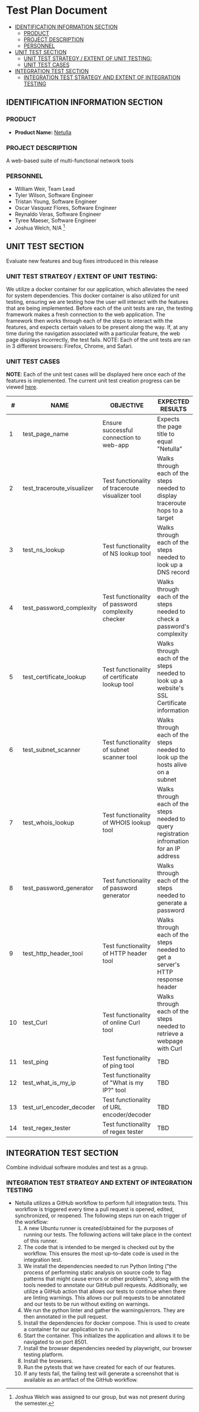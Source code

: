# Test Plan Document

-   [IDENTIFICATION INFORMATION SECTION](#identification-information-section)
    -   [PRODUCT](#product)
    -   [PROJECT DESCRIPTION](#project-description)
    -   [PERSONNEL](#personnel)
-   [UNIT TEST SECTION](#unit-test-section)
    -   [UNIT TEST STRATEGY / EXTENT OF UNIT TESTING:](#unit-test-strategy--extent-of-unit-testing)
    -   [UNIT TEST CASES](#unit-test-cases)
-   [INTEGRATION TEST SECTION](#integration-test-section)
    -   [INTEGRATION TEST STRATEGY AND EXTENT OF INTEGRATION TESTING](#integration-test-strategy-and-extent-of-integration-testing)

## IDENTIFICATION INFORMATION SECTION

### PRODUCT

-   **Product Name:** [Netulla](https://netulla.streamlit.app/)

### PROJECT DESCRIPTION

A web-based suite of multi-functional network tools

### PERSONNEL

-   William Weir, Team Lead
-   Tyler Wilson, Software Engineer
-   Tristan Young, Software Engineer
-   Oscar Vasquez Flores, Software Engineer
-   Reynaldo Veras, Software Engineer
-   Tyree Maeser, Software Engineer
-   Joshua Welch, N/A [^1]

[^1]: Joshua Welch was assigned to our group, but was not present during the semester.

## UNIT TEST SECTION

Evaluate new features and bug fixes introduced in this release

### UNIT TEST STRATEGY / EXTENT OF UNIT TESTING:

We utilize a docker container for our application, which alleviates the need for system dependencies. This docker container is also utilized for unit testing, ensuring we are testing how the user will interact with the features that are being implemented. Before each of the unit tests are ran, the testing framework makes a fresh connection to the web application. The framework then works through each of the steps to interact with the features, and expects certain values to be present along the way. If, at any time during the navigation associated with a particular feature, the web page displays incorrectly, the test fails. NOTE: Each of the unit tests are ran in 3 different browsers: Firefox, Chrome, and Safari.

### UNIT TEST CASES

**NOTE**: Each of the unit test cases will be displayed here once each of the features is implemented. The current unit test creation progress can be viewed [here](tests/test_frontend.py).

| \#  | NAME                       | OBJECTIVE                                         | EXPECTED RESULTS                                                                           |
| --- | -------------------------- | ------------------------------------------------- | ------------------------------------------------------------------------------------------ |
| 1   | test_page_name             | Ensure successful connection to web-app           | Expects the page title to equal "Netulla"                                                  |
| 2   | test_traceroute_visualizer | Test functionality of traceroute visualizer tool  | Walks through each of the steps needed to display traceroute hops to a target              |
| 3   | test_ns_lookup             | Test functionality of NS lookup tool              | Walks through each of the steps needed to look up a DNS record                             |
| 4   | test_password_complexity   | Test functionality of password complexity checker | Walks through each of the steps needed to check a password's complexity                    |
| 5   | test_certificate_lookup    | Test functionality of certificate lookup tool     | Walks through each of the steps needed to look up a website's SSL Certificate information  |
| 6   | test_subnet_scanner        | Test functionality of subnet scanner tool         | Walks through each of the steps needed to look up the hosts alive on a subnet              |
| 7   | test_whois_lookup          | Test functionality of WHOIS lookup tool           | Walks through each of the steps needed to query registration infromation for an IP address |
| 8   | test_password_generator    | Test functionality of password generator          | Walks through each of the steps needed to generate a password                              |
| 9   | test_http_header_tool      | Test functionality of HTTP header tool            | Walks through each of the steps needed to get a server's HTTP response header              |
| 10  | test_Curl                  | Test functionality of online Curl tool            | Walks through each of the steps needed to retrieve a webpage with Curl                     |
| 11  | test_ping                  | Test functionality of ping tool                   | TBD                                                                                        |
| 12  | test_what_is_my_ip         | Test functionality of "What is my IP?" tool       | TBD                                                                                        |
| 13  | test_url_encoder_decoder   | Test functionality of URL encoder/decoder         | TBD                                                                                        |
| 14  | test_regex_tester          | Test functionality of regex tester                | TBD                                                                                        |

## INTEGRATION TEST SECTION

Combine individual software modules and test as a group.

### INTEGRATION TEST STRATEGY AND EXTENT OF INTEGRATION TESTING

-   Netulla utilizes a GitHub workflow to perform full integration tests. This workflow is triggered every time a pull request is opened, edited, synchronized, or reopened. The following steps run on each trigger of the workflow:
    1. A new Ubuntu runner is created/obtained for the purposes of running our tests. The following actions will take place in the context of this runner.
    2. The code that is intended to be merged is checked out by the workflow. This ensures the most up-to-date code is used in the integration test.
    3. We install the dependencies needed to run Python linting ("the process of performing static analysis on source code to flag patterns that might cause errors or other problems"), along with the tools needed to annotate our GitHub pull requests. Additionally, we utilize a GitHub action that allows our tests to continue when there are linting warnings. This allows our pull requests to be annotated and our tests to be run without exiting on warnings.
    4. We run the python linter and gather the warnings/errors. They are then annotated in the pull request.
    5. Install the dependencies for docker compose. This is used to create a container for our application to run in.
    6. Start the container. This initializes the application and allows it to be navigated to on port 8501.
    7. Install the browser dependencies needed by playwright, our browser testing platform.
    8. Install the browsers.
    9. Run the pytests that we have created for each of our features.
    10. If any tests fail, the failing test will generate a screenshot that is available as an artifact of the GitHub workflow.
